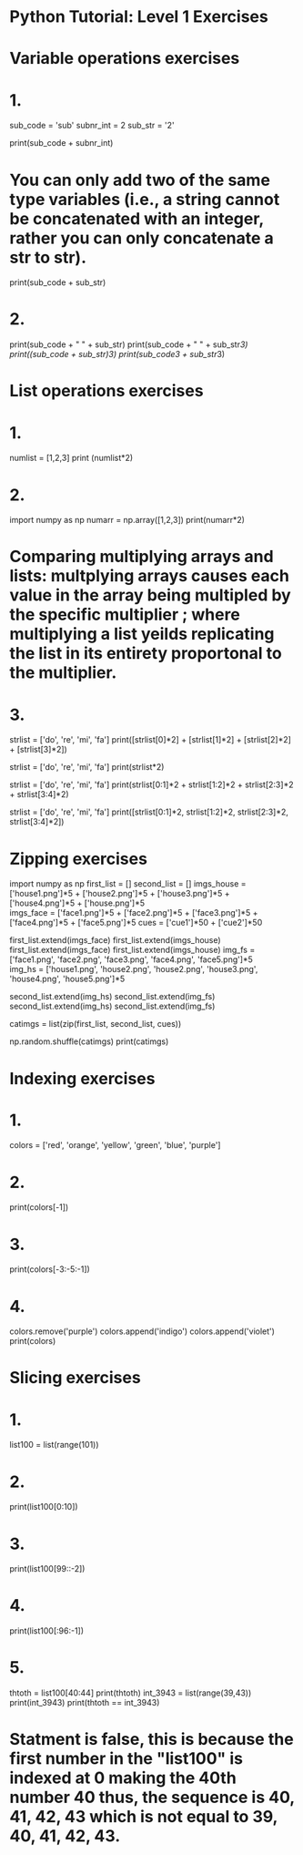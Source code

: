 # Python Tutorial: Level 1 Exercises

# Variable operations exercises

# 1. 
sub_code = 'sub' 
subnr_int = 2
sub_str = '2'

print(sub_code + subnr_int) 
# You can only add two of the same type variables (i.e., a string cannot be concatenated with an integer, rather you can only concatenate a str to str).
print(sub_code + sub_str)

# 2.
print(sub_code + " " + sub_str)
print(sub_code + " " + sub_str*3)
print((sub_code + sub_str)*3)
print(sub_code*3 + sub_str*3)

# List operations exercises 

# 1.
numlist = [1,2,3]
print (numlist*2)

# 2.
import numpy as np
numarr = np.array([1,2,3])
print(numarr*2) 
# Comparing multiplying arrays and lists: multplying arrays causes each value in the array being multipled by the specific multiplier ; where multiplying a list yeilds replicating the list in its entirety proportonal to the multiplier. 

# 3. 
strlist = ['do', 're', 'mi', 'fa']
print([strlist[0]*2] + [strlist[1]*2] + [strlist[2]*2] + [strlist[3]*2])

strlist = ['do', 're', 'mi', 'fa']
print(strlist*2) 

strlist = ['do', 're', 'mi', 'fa']
print(strlist[0:1]*2 + strlist[1:2]*2 + strlist[2:3]*2 + strlist[3:4]*2)

strlist = ['do', 're', 'mi', 'fa'] 
print([strlist[0:1]*2, strlist[1:2]*2, strlist[2:3]*2, strlist[3:4]*2])

# Zipping exercises  

import numpy as np 
first_list = []
second_list = []
imgs_house = ['house1.png']*5 + ['house2.png']*5 + ['house3.png']*5 + ['house4.png']*5 + ['house.png']*5                                                                       
imgs_face = ['face1.png']*5 + ['face2.png']*5 + ['face3.png']*5 + ['face4.png']*5 + ['face5.png']*5
cues = ['cue1']*50 + ['cue2']*50 

first_list.extend(imgs_face)
first_list.extend(imgs_house)
first_list.extend(imgs_face) 
first_list.extend(imgs_house) 
img_fs = ['face1.png', 'face2.png', 'face3.png', 'face4.png', 'face5.png']*5                                                                 
img_hs = ['house1.png', 'house2.png', 'house2.png', 'house3.png', 'house4.png', 'house5.png']*5 

second_list.extend(img_hs)
second_list.extend(img_fs) 
second_list.extend(img_hs)
second_list.extend(img_fs) 

catimgs = list(zip(first_list, second_list, cues))

np.random.shuffle(catimgs)
print(catimgs)

# Indexing exercises

# 1. 
colors = ['red', 'orange', 'yellow', 'green', 'blue', 'purple']

# 2.
print(colors[-1])

# 3.
print(colors[-3:-5:-1])

# 4. 
colors.remove('purple')
colors.append('indigo')
colors.append('violet')
print(colors)

# Slicing exercises

# 1. 
list100 = list(range(101))

# 2.
print(list100[0:10])

# 3.
print(list100[99::-2])

# 4. 
print(list100[:96:-1])

# 5.
thtoth = list100[40:44]
print(thtoth)
int_3943 = list(range(39,43))
print(int_3943)
print(thtoth == int_3943) 
# Statment is false, this is because the first number in the "list100" is indexed at 0 making the 40th number 40 thus, the sequence is 40, 41, 42, 43 which is not equal to 39, 40, 41, 42, 43.
